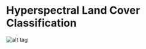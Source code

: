 # Hyperspectral Land Cover Classification

![alt tag](https://github.com/MichaelTeti/LandCoverClassification/Pavia60.png)
